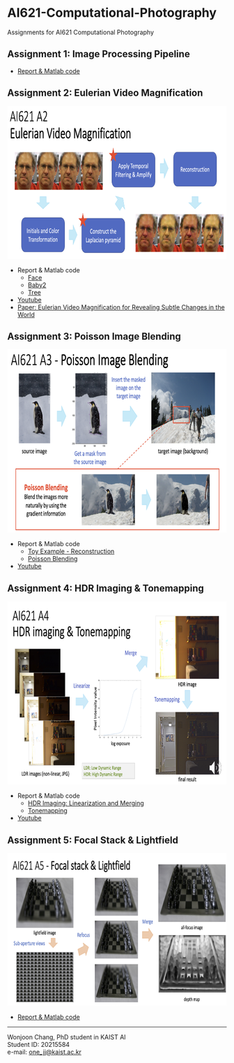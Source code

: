 # AI621-Computational-Photography
Assignments for AI621 Computational Photography

## Assignment 1: Image Processing Pipeline
- [Report & Matlab code](https://onejoon.github.io/AI621-Computational-Photography/A1/A1_20215584.html)

## Assignment 2: Eulerian Video Magnification

<img src="./A2/A2-overview.png" width="750" height="350">

- Report & Matlab code
  - [Face](https://onejoon.github.io/AI621-Computational-Photography/A2/A2_20215584_face.html)
  - [Baby2](https://onejoon.github.io/AI621-Computational-Photography/A2/A2_20215584_baby.html)
  - [Tree](https://onejoon.github.io/AI621-Computational-Photography/A2/A2_20215584_tree.html)
- [Youtube](https://youtu.be/mnL_L9QnCP0)
- [Paper: Eulerian Video Magnification for Revealing Subtle Changes in the World](http://people.csail.mit.edu/mrub/papers/vidmag.pdf)

## Assignment 3: Poisson Image Blending

<img src="./A3/A3-overview.png" width="720" height="420">

- Report & Matlab code
  - [Toy Example - Reconstruction](https://onejoon.github.io/AI621-Computational-Photography/A3/A3_20215584_1-Toy.html)
  - [Poisson Blending](https://onejoon.github.io/AI621-Computational-Photography/A3/A3_20215584_2-Blending.html)
- [Youtube](https://youtu.be/gUB_7NJi8VY)

## Assignment 4: HDR Imaging & Tonemapping

<img src="./A4/A4-overview.png" width="720" height="420">

- Report & Matlab code
  - [HDR Imaging: Linearization and Merging](https://onejoon.github.io/AI621-Computational-Photography/A4/A4_20215584_1-HDR.html)
  - [Tonemapping](https://onejoon.github.io/AI621-Computational-Photography/A4/A4_20215584_2-Tonemapping.html)
- [Youtube](https://youtu.be/TnPvvUt_sHQ)

## Assignment 5: Focal Stack & Lightfield

<img src="./A5/A5-overview.png" width="720" height="350">

- [Report & Matlab code](https://onejoon.github.io/AI621-Computational-Photography/A5/A5_20215584-1.html)



---
Wonjoon Chang, PhD student in KAIST AI\
Student ID: 20215584\
e-mail: one_jj@kaist.ac.kr
